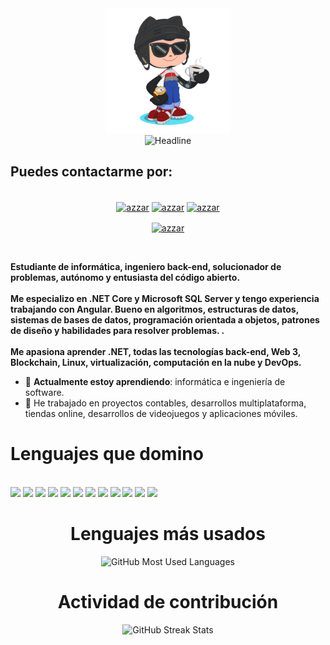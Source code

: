 <div>
    <div align=center>
        <img src="https://raw.githubusercontent.com/AhmedFathyDev/AhmedFathyDev/main/GitHub.png" alt="GitHub Octocat Drinking a Cup of Coffee" height="200">
    </div>
    <div align=center>
        <img src="https://readme-typing-svg.herokuapp.com?color=%236FDA44&size=32&center=true&vCenter=true&width=800&height=50&lines=Hola+mi+nombre+es+Marlon+Maisanche;Soy+estudiante+de+la+carrera+de+Software" alt="Headline" />
    </div>
    <div align=center>
    <h2 align="left">Puedes contactarme por:</h2>
    <p align="center">
      <br/>
      <a href="https://www.linkedin.com/in/marlon-maisanche-torres-a3b939164/" target="blank"><img align="center"
         src="https://img.shields.io/badge/linkedin-%231DA1F2.svg?style=for-the-badge&logo=linkedin&logoColor=white"
         alt="azzar" height="30"/></a>
      <a href="https://www.facebook.com/profile.php?id=100010444053361" target="blank"><img align="center"
         src="https://img.shields.io/badge/facebook-4267B2.svg?style=for-the-badge&logo=facebook&logoColor=white"
         alt="azzar" height="30"/></a>
      <a href="https://mailto:marlon.maisanche@gmail.com" target="blank"><img align="center"
         src="https://img.shields.io/badge/gmail-EA4335.svg?style=for-the-badge&logo=gmail&logoColor=white"
         alt="azzar" height="30"/></a>
    </p>
  <p align="center">
      <a href="https://wa.me/+593963907198" target="blank"><img align="center"
         src="https://img.shields.io/badge/whatsapp-4B7F1.svg?style=for-the-badge&logo=whatsapp&logoColor=white"
         alt="azzar" height="30"/></a>
      <br>
    </p>
    </div>
    <div align=left>
        <br>
        <p>
            <strong>
                Estudiante de informática, ingeniero back-end, solucionador de problemas, autónomo y entusiasta del código abierto.
               <br><br>
       Me especializo en .NET Core y Microsoft SQL Server y tengo experiencia trabajando con Angular. Bueno en algoritmos, estructuras de datos, sistemas de bases de datos, programación orientada a objetos, patrones de diseño y habilidades para resolver problemas.
                .<br><br>
Me apasiona aprender .NET, todas las tecnologías back-end, Web 3, Blockchain, Linux, virtualización, computación en la nube y DevOps.
            </strong>
        </p>
        <ul>
         <li>🌱 <b>Actualmente estoy aprendiendo</b>: informática e ingeniería de software.</li>
         <li>🌱 He trabajado en proyectos contables, desarrollos multiplataforma, tiendas online, desarrollos de videojuegos y aplicaciones móviles. </li>
        </ul>
    </div>
  <h1>Lenguajes que domino</h1>
<br>

<img src="https://img.icons8.com/color/48/000000/html-5--v1.png"/> 
<img src="https://img.icons8.com/color/48/000000/css3.png"/> 
<img src="https://img.icons8.com/color/48/000000/javascript--v1.png"/> 
<img src="https://img.icons8.com/office/48/000000/react.png"/> 
<img src="https://img.icons8.com/color/48/000000/java-coffee-cup-logo--v1.png"/> <img src="https://img.icons8.com/officel/48/000000/php-logo.png"/>
 <img src="https://img.icons8.com/fluency/48/000000/laravel.png"/> 
 <img src="https://img.icons8.com/fluency/48/000000/wordpress.png"/>
<img src="https://img.icons8.com/color/48/000000/mysql-logo.png"/> 
<img src="https://img.icons8.com/color/48/000000/mongodb.png"/> 
<img src="https://img.icons8.com/color/48/000000/firebase.png"/>
<img src="https://img.icons8.com/color/48/000000/npm.png"/>
    <div align=center>
        <h1>Lenguajes más usados</h1>
        <img src="https://github-readme-stats.vercel.app/api/top-langs?username=MarlonMaisanche&layout=compact&title_color=6FDA44&text_color=FFFFFF&theme=dark" alt="GitHub Most Used Languages" height="200" />
        <br>
               <h1>Actividad de contribución</h1>
        <img src="https://github-readme-streak-stats.herokuapp.com/?user=AhmedFathyDev&theme=dark&date_format=j%20M%5B%20Y%5D&currStreakLabel=6FDA44&fire=6FDA44&ring=6FDA44" alt="GitHub Streak Stats" height="200" />
        <br>
        <br>
    </div>

</div>
